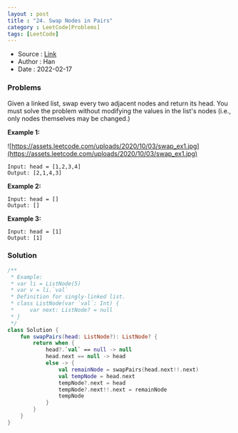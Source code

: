 ```yaml
---
layout : post
title : "24. Swap Nodes in Pairs"
category : LeetCode[Problems]
tags: [LeetCode]
---
```


* Source : [Link](https://leetcode.com/problems/swap-nodes-in-pairs/)
* Author : Han
* Date   : 2022-02-17

### Problems
Given a linked list, swap every two adjacent nodes and return its head. You must solve the problem without modifying the values in the list's nodes (i.e., only nodes themselves may be changed.)

**Example 1:**

![https://assets.leetcode.com/uploads/2020/10/03/swap_ex1.jpg](https://assets.leetcode.com/uploads/2020/10/03/swap_ex1.jpg)

```
Input: head = [1,2,3,4]
Output: [2,1,4,3]

```

**Example 2:**

```
Input: head = []
Output: []

```

**Example 3:**

```
Input: head = [1]
Output: [1]

```

### Solution

```kotlin
/**
 * Example:
 * var li = ListNode(5)
 * var v = li.`val`
 * Definition for singly-linked list.
 * class ListNode(var `val`: Int) {
 *     var next: ListNode? = null
 * }
 */
class Solution {
    fun swapPairs(head: ListNode?): ListNode? {
        return when {
            head?.`val` == null -> null
            head.next == null -> head
            else -> {
                val remainNode = swapPairs(head.next!!.next)
                val tempNode = head.next
                tempNode?.next = head
                tempNode?.next!!.next = remainNode
                tempNode
            }
        }
    }
}
```
